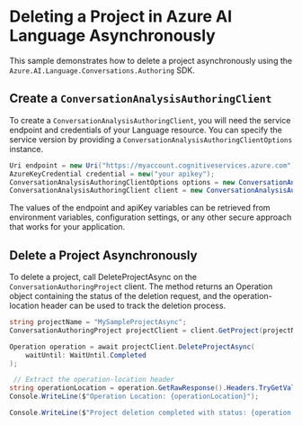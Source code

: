 # Deleting a Project in Azure AI Language Asynchronously

This sample demonstrates how to delete a project asynchronously using the `Azure.AI.Language.Conversations.Authoring` SDK.

## Create a `ConversationAnalysisAuthoringClient`

To create a `ConversationAnalysisAuthoringClient`, you will need the service endpoint and credentials of your Language resource. You can specify the service version by providing a `ConversationAnalysisAuthoringClientOptions` instance.

```C# Snippet:CreateAuthoringClientForSpecificApiVersion
Uri endpoint = new Uri("https://myaccount.cognitiveservices.azure.com");
AzureKeyCredential credential = new("your apikey");
ConversationAnalysisAuthoringClientOptions options = new ConversationAnalysisAuthoringClientOptions(ConversationAnalysisAuthoringClientOptions.ServiceVersion.V2024_11_15_Preview);
ConversationAnalysisAuthoringClient client = new ConversationAnalysisAuthoringClient(endpoint, credential, options);
```

The values of the endpoint and apiKey variables can be retrieved from environment variables, configuration settings, or any other secure approach that works for your application.

## Delete a Project Asynchronously

To delete a project, call DeleteProjectAsync on the `ConversationAuthoringProject` client. The method returns an Operation object containing the status of the deletion request, and the operation-location header can be used to track the deletion process.

```C# Snippet:Sample5_ConversationsAuthoring_DeleteProjectAsync
string projectName = "MySampleProjectAsync";
ConversationAuthoringProject projectClient = client.GetProject(projectName);

Operation operation = await projectClient.DeleteProjectAsync(
    waitUntil: WaitUntil.Completed
);

 // Extract the operation-location header
string operationLocation = operation.GetRawResponse().Headers.TryGetValue("operation-location", out string location) ? location : null;
Console.WriteLine($"Operation Location: {operationLocation}");

Console.WriteLine($"Project deletion completed with status: {operation.GetRawResponse().Status}");
```
